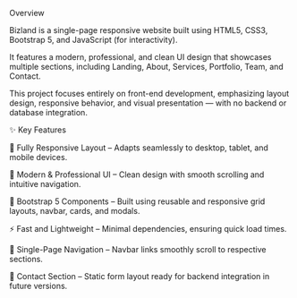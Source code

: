 Overview

Bizland is a single-page responsive website built using HTML5, CSS3, Bootstrap 5, and JavaScript (for interactivity).

It features a modern, professional, and clean UI design that showcases multiple sections, including Landing, About, Services, Portfolio, Team, and Contact.

This project focuses entirely on front-end development, emphasizing layout design, responsive behavior, and visual presentation — with no backend or database integration.

✨ Key Features

🧭 Fully Responsive Layout – Adapts seamlessly to desktop, tablet, and mobile devices.

🎨 Modern & Professional UI – Clean design with smooth scrolling and intuitive navigation.

🧱 Bootstrap 5 Components – Built using reusable and responsive grid layouts, navbar, cards, and modals.

⚡ Fast and Lightweight – Minimal dependencies, ensuring quick load times.

🧩 Single-Page Navigation – Navbar links smoothly scroll to respective sections.

💬 Contact Section – Static form layout ready for backend integration in future versions.
